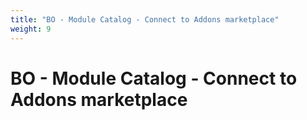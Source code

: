 ```yaml
---
title: "BO - Module Catalog - Connect to Addons marketplace"
weight: 9
---
```


# BO - Module Catalog - Connect to Addons marketplace
